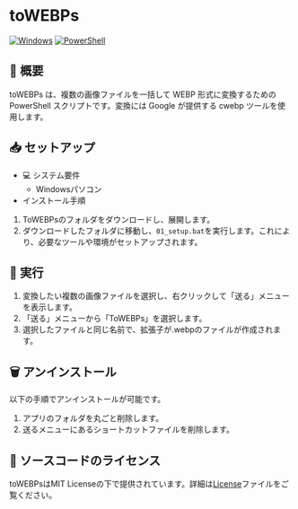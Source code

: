 # toWEBPs  
[![Windows](https://img.shields.io/badge/Windows-0078D6)](#) [![PowerShell](https://img.shields.io/badge/PowerShell-%235391FE.svg?logo=powershell&&logoColor=white)](#)
## 📝 概要  
toWEBPs は、複数の画像ファイルを一括して WEBP 形式に変換するための PowerShell スクリプトです。変換には Google が提供する cwebp ツールを使用します。  

## 📥 セットアップ  
- 💻 システム要件  
  - Windowsパソコン  
- インストール手順  
1. ToWEBPsのフォルダをダウンロードし、展開します。  
1. ダウンロードしたフォルダに移動し、`01_setup.bat`を実行します。これにより、必要なツールや環境がセットアップされます。  

## 🚀 実行  
1. 変換したい複数の画像ファイルを選択し、右クリックして「送る」メニューを表示します。  
1. 「送る」メニューから「ToWEBPs」を選択します。  
1. 選択したファイルと同じ名前で、拡張子が.webpのファイルが作成されます。  

## 🗑️ アンインストール  
以下の手順でアンインストールが可能です。  
1. アプリのフォルダを丸ごと削除します。  
1. 送るメニューにあるショートカットファイルを削除します。  

## 📜 ソースコードのライセンス  
toWEBPsはMIT Licenseの下で提供されています。詳細は[License](LICENSE)ファイルをご覧ください。  

